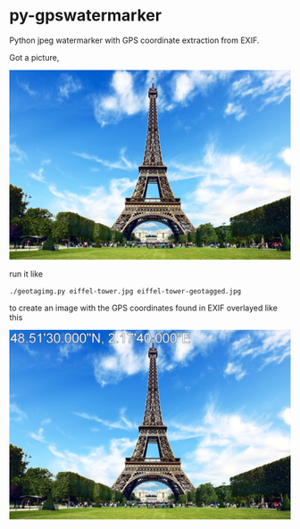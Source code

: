 # py-gpswatermarker
Python jpeg watermarker with GPS coordinate extraction from EXIF.

Got a picture,

![eiffel-tower](https://github.com/clausqr/py-gpswatermarker/raw/master/ghmig/eiffel-tower.jpg)

run it like

```bash
./geotagimg.py eiffel-tower.jpg eiffel-tower-geotagged.jpg
```

to create an image with the GPS coordinates found in EXIF overlayed like this

![eiffel-tower-geotagged](https://github.com/clausqr/py-gpswatermarker/raw/master/ghmig/eiffel-tower-geotagged.jpg)

